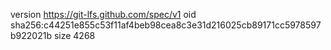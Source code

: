 version https://git-lfs.github.com/spec/v1
oid sha256:c44251e855c53f11af4beb98cea8c3e31d216025cb89171cc5978597b922021b
size 4268
